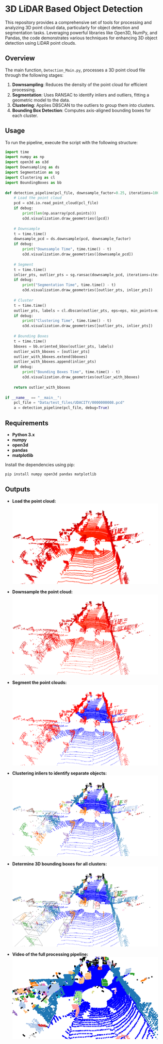 # 3D LiDAR Based Object Detection

This repository provides a comprehensive set of tools for processing and analyzing 3D point cloud data, particularly for object detection and segmentation tasks. Leveraging powerful libraries like Open3D, NumPy, and Pandas, the code demonstrates various techniques for enhancing 3D object detection using LiDAR point clouds.

## Overview

The main function, `Detection_Main.py`, processes a 3D point cloud file through the following stages:

1. **Downsampling**: Reduces the density of the point cloud for efficient processing.
2. **Segmentation**: Uses RANSAC to identify inliers and outliers, fitting a geometric model to the data.
3. **Clustering**: Applies DBSCAN to the outliers to group them into clusters.
4. **Bounding Box Detection**: Computes axis-aligned bounding boxes for each cluster.

## Usage

To run the pipeline, execute the script with the following structure:

```python
import time
import numpy as np
import open3d as o3d
import Downsampling as ds
import Segmentation as sg
import Clustering as cl
import BoundingBoxes as bb

def detection_pipeline(pcl_file, downsample_factor=0.25, iterations=100, tolerance=0.3, eps=0.4, min_points=5, debug=True):
    # Load the point cloud
    pcd = o3d.io.read_point_cloud(pcl_file)
    if debug:
        print(len(np.asarray(pcd.points)))
        o3d.visualization.draw_geometries([pcd])
    
    # Downsample
    t = time.time()
    downsample_pcd = ds.downsample(pcd, downsample_factor)
    if debug:
        print("Downsample Time", time.time() - t)
        o3d.visualization.draw_geometries([downsample_pcd])
    
    # Segment
    t = time.time()
    inlier_pts, outlier_pts = sg.ransac(downsample_pcd, iterations=iterations, tolerance=tolerance)
    if debug:
        print("Segmentation Time", time.time() - t)
        o3d.visualization.draw_geometries([outlier_pts, inlier_pts])
    
    # Cluster
    t = time.time()
    outlier_pts, labels = cl.dbscan(outlier_pts, eps=eps, min_points=min_points, print_progress=False, debug=debug)
    if debug:
        print("Clustering Time", time.time() - t)
        o3d.visualization.draw_geometries([outlier_pts, inlier_pts])
    
    # Bounding Boxes
    t = time.time()
    bboxes = bb.oriented_bbox(outlier_pts, labels)
    outlier_with_bboxes = [outlier_pts]
    outlier_with_bboxes.extend(bboxes)
    outlier_with_bboxes.append(inlier_pts)
    if debug:
        print("Bounding Boxes Time", time.time() - t)
        o3d.visualization.draw_geometries(outlier_with_bboxes)

    return outlier_with_bboxes

if __name__ == "__main__":
    pcl_file = "Data/test_files/UDACITY/0000000008.pcd"
    a = detection_pipeline(pcl_file, debug=True)
```

## Requirements

- **Python 3.x**
- **numpy**
- **open3d**
- **pandas**
- **matplotlib**

Install the dependencies using pip:
```python
pip install numpy open3d pandas matplotlib
```

## Outputs

- **Load the point cloud:**
![Output Image](Outputs/0_loaded_pcl.png)

- **Downsample the point cloud:**
![Output Image](Outputs/1_downsample_pcl.png)

- **Segment the point clouds:**
![Output Image](Outputs/2_segment_pcl.png)

- **Clustering inliers to identify separate objects:**
![Output Image](Outputs/3_clustering_pcl.png)

- **Determine 3D bounding boxes for all clusters:**
![Output Image](Outputs/4_bbox_pcl.png)

- **Video of the full processing pipeline:**
![Output Image](Outputs/5_visualization.gif)

